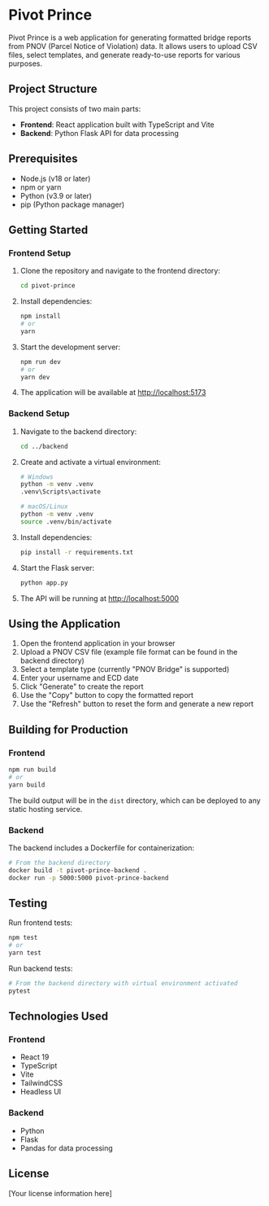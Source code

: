 # Pivot Prince

Pivot Prince is a web application for generating formatted bridge reports from PNOV (Parcel Notice of Violation) data. It allows users to upload CSV files, select templates, and generate ready-to-use reports for various purposes.

## Project Structure

This project consists of two main parts:

- **Frontend**: React application built with TypeScript and Vite
- **Backend**: Python Flask API for data processing

## Prerequisites

- Node.js (v18 or later)
- npm or yarn
- Python (v3.9 or later)
- pip (Python package manager)

## Getting Started

### Frontend Setup

1. Clone the repository and navigate to the frontend directory:

   ```bash
   cd pivot-prince
   ```

2. Install dependencies:

   ```bash
   npm install
   # or
   yarn
   ```

3. Start the development server:

   ```bash
   npm run dev
   # or
   yarn dev
   ```

4. The application will be available at [http://localhost:5173](http://localhost:5173)

### Backend Setup

1. Navigate to the backend directory:

   ```bash
   cd ../backend
   ```

2. Create and activate a virtual environment:

   ```bash
   # Windows
   python -m venv .venv
   .venv\Scripts\activate

   # macOS/Linux
   python -m venv .venv
   source .venv/bin/activate
   ```

3. Install dependencies:

   ```bash
   pip install -r requirements.txt
   ```

4. Start the Flask server:

   ```bash
   python app.py
   ```

5. The API will be running at [http://localhost:5000](http://localhost:5000)

## Using the Application

1. Open the frontend application in your browser
2. Upload a PNOV CSV file (example file format can be found in the backend directory)
3. Select a template type (currently "PNOV Bridge" is supported)
4. Enter your username and ECD date
5. Click "Generate" to create the report
6. Use the "Copy" button to copy the formatted report
7. Use the "Refresh" button to reset the form and generate a new report

## Building for Production

### Frontend

```bash
npm run build
# or
yarn build
```

The build output will be in the `dist` directory, which can be deployed to any static hosting service.

### Backend

The backend includes a Dockerfile for containerization:

```bash
# From the backend directory
docker build -t pivot-prince-backend .
docker run -p 5000:5000 pivot-prince-backend
```

## Testing

Run frontend tests:

```bash
npm test
# or
yarn test
```

Run backend tests:

```bash
# From the backend directory with virtual environment activated
pytest
```

## Technologies Used

### Frontend

- React 19
- TypeScript
- Vite
- TailwindCSS
- Headless UI

### Backend

- Python
- Flask
- Pandas for data processing

## License

[Your license information here]
